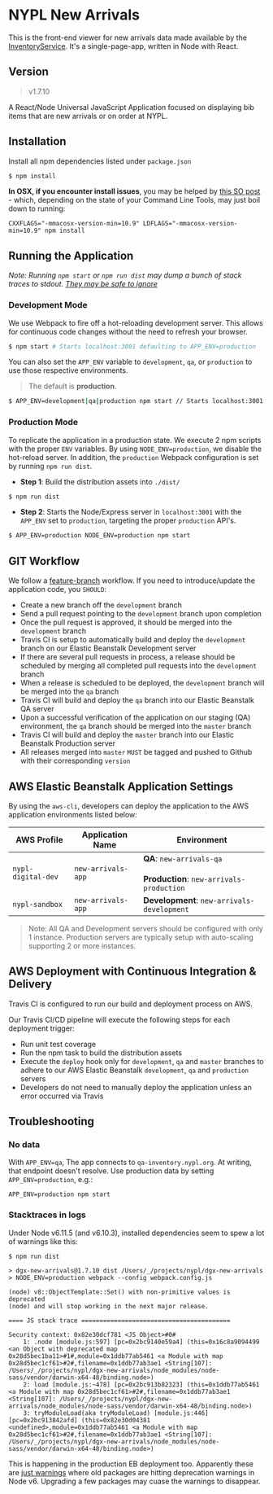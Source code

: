 # NYPL New Arrivals

This is the front-end viewer for new arrivals data made available by the [InventoryService](https://bitbucket.org/NYPL/inventoryservice/src/master/). It's a single-page-app, written in Node with React.

## Version
> v1.7.10

A React/Node Universal JavaScript Application focused on displaying bib items that are new arrivals or on order at NYPL.

## Installation
Install all npm dependencies listed under `package.json`
```sh
$ npm install
```

**In OSX, if you encounter install issues**, you may be helped by [this SO post](https://stackoverflow.com/a/52633713/2092409) - which, depending on the state of your Command Line Tools, may just boil down to running:

```
CXXFLAGS="-mmacosx-version-min=10.9" LDFLAGS="-mmacosx-version-min=10.9" npm install
```

## Running the Application

*Note: Running `npm start` or `npm run dist` may dump a bunch of stack traces to stdout. [They may be safe to ignore](#stacktraces-in-logs)*

### Development Mode
We use Webpack to fire off a hot-reloading development server. This allows for continuous code changes without the need to refresh your browser.

```sh
$ npm start # Starts localhost:3001 defaulting to APP_ENV=production
```

You can also set the `APP_ENV` variable to `development`, `qa`, or `production` to use those respective environments.

> The default is **production**.

```sh
$ APP_ENV=development|qa|production npm start // Starts localhost:3001 with set APP_ENV
```

### Production Mode
To replicate the application in a production state. We execute 2 npm scripts with the proper `ENV` variables. By using `NODE_ENV=production`, we disable the hot-reload server. In addition, the `production` Webpack configuration is set by running `npm run dist`.

* **Step 1**: Build the distribution assets into `./dist/`
```sh
$ npm run dist
```

* **Step 2**: Starts the Node/Express server in `localhost:3001` with the `APP_ENV` set to `production`, targeting the proper `production` API's.
```sh
$ APP_ENV=production NODE_ENV=production npm start
```

## GIT Workflow
We follow a [feature-branch](https://www.atlassian.com/git/tutorials/comparing-workflows/feature-branch-workflow) workflow. If you need to introduce/update the application code, you `SHOULD`:

* Create a new branch off the `development` branch
* Send a pull request pointing to the `development` branch upon completion
* Once the pull request is approved, it should be merged into the `development` branch
* Travis CI is setup to automatically build and deploy the `development` branch on our Elastic Beanstalk Development server
* If there are several pull requests in process, a release should be scheduled by merging all completed pull requests into the `development` branch
* When a release is scheduled to be deployed, the `development` branch will be merged into the `qa` branch
* Travis CI will build and deploy the `qa` branch into our Elastic Beanstalk QA server
* Upon a successful verification of the application on our staging (QA) environment, the `qa` branch should be merged into the `master` branch
* Travis CI will build and deploy the `master` branch into our Elastic Beanstalk Production server
* All releases merged into `master` `MUST` be tagged and pushed to Github with their corresponding `version`

## AWS Elastic Beanstalk Application Settings
By using the `aws-cli`, developers can deploy the application to the AWS application environments listed below:

| AWS Profile | Application Name | Environment |
|---|---|---|
| `nypl-digital-dev` | `new-arrivals-app` | **QA**: `new-arrivals-qa` <br><br> **Production**: `new-arrivals-production` |
| `nypl-sandbox` | `new-arrivals-app` | **Development**: `new-arrivals-development` |

> Note: All QA and Development servers should be configured with only 1 instance. Production servers are typically setup with auto-scaling supporting 2 or more instances.

## AWS Deployment with Continuous Integration & Delivery
Travis CI is configured to run our build and deployment process on AWS.

Our Travis CI/CD pipeline will execute the following steps for each deployment trigger:
* Run unit test coverage
* Run the npm task to build the distribution assets
* Execute the `deploy` hook only for `development`, `qa` and `master` branches to adhere to our AWS Elastic Beanstalk `development`, `qa` and `production` servers
* Developers do not need to manually deploy the application unless an error occurred via Travis

## Troubleshooting

### No data

With `APP_ENV=qa`, The app connects to `qa-inventory.nypl.org`. At writing, that endpoint doesn't resolve. Use production data by setting `APP_ENV=production`, e.g.:

```
APP_ENV=production npm start
```

### Stacktraces in logs

Under Node v6.11.5 (and v6.10.3), installed dependencies seem to spew a lot of warnings like this:

```
$ npm run dist

> dgx-new-arrivals@1.7.10 dist /Users/_/projects/nypl/dgx-new-arrivals
> NODE_ENV=production webpack --config webpack.config.js

(node) v8::ObjectTemplate::Set() with non-primitive values is deprecated
(node) and will stop working in the next major release.

==== JS stack trace =========================================

Security context: 0x82e30dcf781 <JS Object>#0#
    1: .node [module.js:597] [pc=0x2bc9140e59a4] (this=0x16c8a9094499 <an Object with deprecated map 0x28d5bec1ba11>#1#,module=0x1ddb77ab5461 <a Module with map 0x28d5bec1cf61>#2#,filename=0x1ddb77ab3ae1 <String[107]: /Users/_/projects/nypl/dgx-new-arrivals/node_modules/node-sass/vendor/darwin-x64-48/binding.node>)
    2: load [module.js:~478] [pc=0x2bc913b82323] (this=0x1ddb77ab5461 <a Module with map 0x28d5bec1cf61>#2#,filename=0x1ddb77ab3ae1 <String[107]: /Users/_/projects/nypl/dgx-new-arrivals/node_modules/node-sass/vendor/darwin-x64-48/binding.node>)
    3: tryModuleLoad(aka tryModuleLoad) [module.js:446] [pc=0x2bc913842afd] (this=0x82e30d04381 <undefined>,module=0x1ddb77ab5461 <a Module with map 0x28d5bec1cf61>#2#,filename=0x1ddb77ab3ae1 <String[107]: /Users/_/projects/nypl/dgx-new-arrivals/node_modules/node-sass/vendor/darwin-x64-48/binding.node>)
```

This is happening in the production EB deployment too. Apparently these are [just warnings](https://stackoverflow.com/questions/36897992/nodejs-upgrade-causing-stack-trace) where old packages are hitting deprecation warnings in Node v6. Upgrading a few packages may cuase the warnings to disappear.
